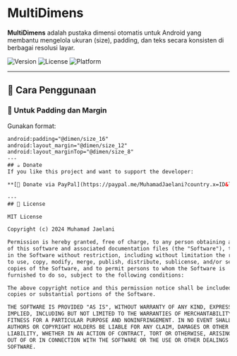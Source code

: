 # MultiDimens

**MultiDimens** adalah pustaka dimensi otomatis untuk Android yang membantu mengelola ukuran (size), padding, dan teks secara konsisten di berbagai resolusi layar.

![Version](https://img.shields.io/github/v/tag/mj743/MultiDimens?label=version&color=blue)
![License](https://img.shields.io/github/license/mj743/MultiDimens?style=flat)
![Platform](https://img.shields.io/badge/platform-android-brightgreen?style=flat)

---

## 📐 Cara Penggunaan

### 🔸 Untuk Padding dan Margin

Gunakan format:  
```xml
android:padding="@dimen/size_16"
android:layout_margin="@dimen/size_12"
android:layout_marginTop="@dimen/size_8"
---
## ☕ Donate
If you like this project and want to support the developer:

**[💖 Donate via PayPal](https://paypal.me/MuhamadJaelani?country.x=ID&locale.x=id_ID)**

---
## 📄 License

MIT License

Copyright (c) 2024 Muhamad Jaelani

Permission is hereby granted, free of charge, to any person obtaining a copy
of this software and associated documentation files (the "Software"), to deal
in the Software without restriction, including without limitation the rights
to use, copy, modify, merge, publish, distribute, sublicense, and/or sell
copies of the Software, and to permit persons to whom the Software is
furnished to do so, subject to the following conditions:

The above copyright notice and this permission notice shall be included in all
copies or substantial portions of the Software.

THE SOFTWARE IS PROVIDED "AS IS", WITHOUT WARRANTY OF ANY KIND, EXPRESS OR
IMPLIED, INCLUDING BUT NOT LIMITED TO THE WARRANTIES OF MERCHANTABILITY,
FITNESS FOR A PARTICULAR PURPOSE AND NONINFRINGEMENT. IN NO EVENT SHALL THE
AUTHORS OR COPYRIGHT HOLDERS BE LIABLE FOR ANY CLAIM, DAMAGES OR OTHER
LIABILITY, WHETHER IN AN ACTION OF CONTRACT, TORT OR OTHERWISE, ARISING FROM,
OUT OF OR IN CONNECTION WITH THE SOFTWARE OR THE USE OR OTHER DEALINGS IN THE
SOFTWARE.
